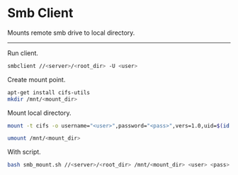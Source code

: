 # Smb Client

Mounts remote smb drive to local directory.

----

Run client.

```bash
smbclient //<server>/<root_dir> -U <user>
```

Create mount point.

```bash
apt-get install cifs-utils
mkdir /mnt/<mount_dir>
```

Mount local directory.
```bash
mount -t cifs -o username="<user>",password="<pass>",vers=1.0,uid=$(id -u),gid=$(id -g) //<server>/<root_dir> /mnt/<mount_dir>

umount /mnt/<mount_dir>
```

With script.
```bash
bash smb_mount.sh //<server>/<root_dir> /mnt/<mount_dir> <user> <pass>
```
